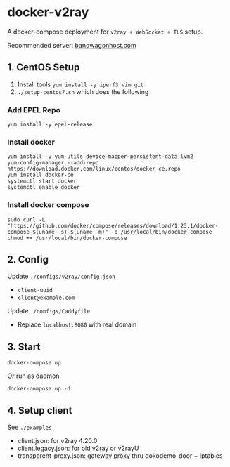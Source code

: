 # docker-v2ray
A docker-compose deployment for `v2ray + WebSocket + TLS` setup.

Recommended server: [bandwagonhost.com](https://bandwagonhost.com/aff.php?aff=39559&gid=1)

## 1. CentOS Setup

1. Install tools `yum install -y iperf3 vim git`
2. `./setup-centos7.sh` which does the following

### Add EPEL Repo
```
yum install -y epel-release
```

### Install docker
```
yum install -y yum-utils device-mapper-persistent-data lvm2
yum-config-manager --add-repo https://download.docker.com/linux/centos/docker-ce.repo
yum install docker-ce
systemctl start docker
systemctl enable docker
```

### Install docker compose
```
sudo curl -L "https://github.com/docker/compose/releases/download/1.23.1/docker-compose-$(uname -s)-$(uname -m)" -o /usr/local/bin/docker-compose
chmod +x /usr/local/bin/docker-compose
```

## 2. Config

Update `./configs/v2ray/config.json`

- `client-uuid`
- `client@example.com`

Update `./configs/Caddyfile`

- Replace `localhost:8080` with real domain

## 3. Start

```
docker-compose up
```

Or run as daemon

```
docker-compose up -d
```

## 4. Setup client
See `./examples`

- client.json: for v2ray 4.20.0
- client.legacy.json: for old v2ray or v2rayU
- transparent-proxy.json: gateway proxy thru dokodemo-door + iptables
